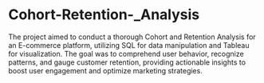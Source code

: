 # Cohort-Retention-_Analysis
The project aimed to conduct a thorough Cohort and Retention Analysis for an E-commerce platform, utilizing SQL for data manipulation and Tableau for visualization. The goal was to comprehend user behavior, recognize patterns, and gauge customer retention, providing actionable insights to boost user engagement and optimize marketing strategies.
